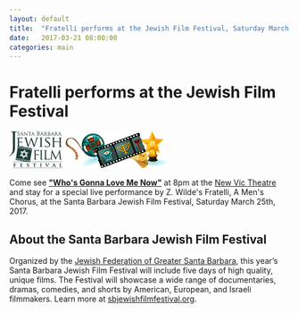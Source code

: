 ```yaml
---
layout: default
title:  "Fratelli performs at the Jewish Film Festival, Saturday March 25, 2017"
date:   2017-03-21 08:00:00
categories: main
---
```



# Fratelli performs at the Jewish Film Festival

<div class="photo-float-right">
<img alt="SB Jewish Film Festival Logo" src="/static/images/sbjff-logo.png">
</div>

Come see <a href="https://sbjewishfilmfestival.org/event-schedule/whos-gonna-love-me-now-documentary-israeluk"><b>"Who's Gonna Love Me Now"</b></a> at 8pm at the <a href="http://www.etcsb.org/visit/location">New Vic Theatre</a> and stay for a special live performance by Z. Wilde's Fratelli, A Men's Chorus, at the Santa Barbara Jewish Film Festival, Saturday March 25th, 2017.

## About the Santa Barbara Jewish Film Festival

Organized by the <a href="http://www.jewishsantabarbara.org/">Jewish Federation of Greater Santa Barbara</a>, this year’s Santa Barbara Jewish Film Festival will include five days of high quality, unique films. The Festival will showcase a wide range of documentaries, dramas, comedies, and shorts by American, European, and Israeli filmmakers.  Learn more at <a href="https://sbjewishfilmfestival.org">sbjewishfilmfestival.org</a>.